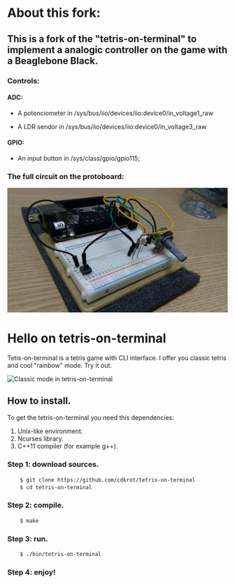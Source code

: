 # About this fork:

## This is a fork of the "tetris-on-terminal" to implement a analogic controller on the game with a Beaglebone Black.

### Controls:

#### ADC:

- A potenciometer in /sys/bus/iio/devices/iio:device0/in_voltage1_raw

- A LDR sendor in /sys/bus/iio/devices/iio:device0/in_voltage3_raw

#### GPIO:

- An input button in /sys/class/gpio/gpio115;

### The full circuit on the protoboard:

![Controller on Beaglebone Black](./image2.jpg)

# Hello on tetris-on-terminal
Tetis-on-terminal is a tetris game with CLI interface. I offer you classic tetris and cool "rainbow" mode. Try it out.

![Classic mode in tetris-on-terminal](./image.png)

## How to install.

To get the tetris-on-terminal you need this dependencies:

1. Unix-like environment.
2. Ncurses library.
3. C++11 compiler (for example g++).

### Step 1: download sources.
```sh
    $ git clone https://github.com/cdkrot/tetris-on-terminal
    $ cd tetris-on-terminal
```

### Step 2: compile.
```sh
    $ make
```

### Step 3: run.
```sh
    $ ./bin/tetris-on-terminal
```

### Step 4: enjoy!
